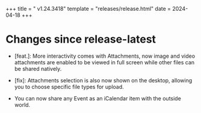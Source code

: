 +++
title = " v1.24.3418"
template = "releases/release.html"
date = 2024-04-18
+++

# Changes since release-latest 
- [feat.]: More interactivity comes with Attachments, now image and video attachments are enabled to be viewed in full screen while other files can be shared natively.
- [fix]: Attachments selection is also now shown on the desktop, allowing you to choose specific file types for upload.

- You can now share any Event as an iCalendar item with the outside world.

